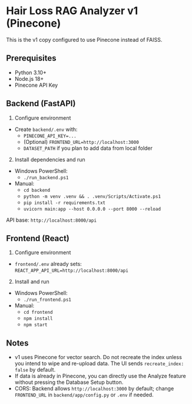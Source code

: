 ﻿# Hair Loss RAG Analyzer v1 (Pinecone)

This is the v1 copy configured to use Pinecone instead of FAISS.

## Prerequisites
- Python 3.10+
- Node.js 18+
- Pinecone API Key

## Backend (FastAPI)

1) Configure environment
- Create `backend/.env` with:
  - `PINECONE_API_KEY=...`
  - (Optional) `FRONTEND_URL=http://localhost:3000`
  - `DATASET_PATH` if you plan to add data from local folder

2) Install dependencies and run
- Windows PowerShell:
  - `./run_backend.ps1`
- Manual:
  - `cd backend`
  - `python -m venv .venv && . .venv/Scripts/Activate.ps1`
  - `pip install -r requirements.txt`
  - `uvicorn main:app --host 0.0.0.0 --port 8000 --reload`

API base: `http://localhost:8000/api`

## Frontend (React)

1) Configure environment
- `frontend/.env` already sets: `REACT_APP_API_URL=http://localhost:8000/api`

2) Install and run
- Windows PowerShell:
  - `./run_frontend.ps1`
- Manual:
  - `cd frontend`
  - `npm install`
  - `npm start`

## Notes
- v1 uses Pinecone for vector search. Do not recreate the index unless you intend to wipe and re-upload data. The UI sends `recreate_index: false` by default.
- If data is already in Pinecone, you can directly use the Analyze feature without pressing the Database Setup button.
- CORS: Backend allows `http://localhost:3000` by default; change `FRONTEND_URL` in `backend/app/config.py` or `.env` if needed.

